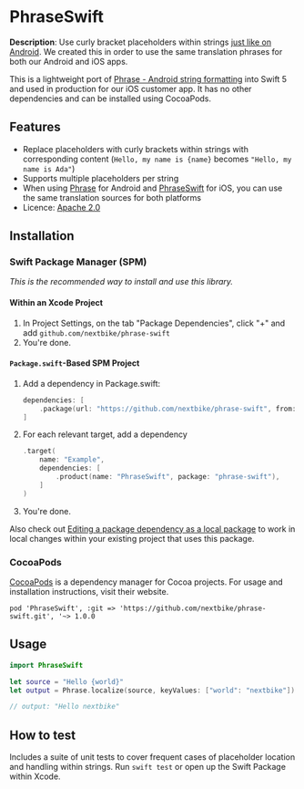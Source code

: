# PhraseSwift

**Description**:  Use curly bracket placeholders within strings [just like on Android](https://github.com/square/phrase). We created this in order to use the same translation phrases for both our Android and iOS apps.

This is a lightweight port of [Phrase - Android string formatting](https://github.com/square/phrase) into Swift 5 and used in production for our iOS customer app. It has no other dependencies and can be installed using CocoaPods.

## Features

- Replace placeholders with curly brackets within strings with corresponding content (`Hello, my name is {name}` becomes `"Hello, my name is Ada"`)
- Supports multiple placeholders per string
- When using [Phrase](https://github.com/square/phrase) for Android and [PhraseSwift](https://github.com/nextbike/phrase-swift) for iOS, you can use the same translation sources for both platforms
- Licence: [Apache 2.0](https://github.com/nextbike/phrase-swift/blob/master/LICENSE)

## Installation

### Swift Package Manager (SPM)

_This is the recommended way to install and use this library._
 
 
#### Within an Xcode Project

1. In Project Settings, on the tab "Package Dependencies", click "+" and add `github.com/nextbike/phrase-swift`
2. You're done.


#### `Package.swift`-Based SPM Project

1. Add a dependency in Package.swift:
    ```swift
    dependencies: [
        .package(url: "https://github.com/nextbike/phrase-swift", from: "1.0.0")
    ]
    ```
2. For each relevant target, add a dependency
    ```swift
    .target(
        name: "Example",
        dependencies: [
            .product(name: "PhraseSwift", package: "phrase-swift"),
        ]
    )
    ```
3. You're done.

Also check out [Editing a package dependency as a local package](https://developer.apple.com/documentation/xcode/editing-a-package-dependency-as-a-local-package) to work in local changes within your existing project that uses this package.

### CocoaPods

[CocoaPods](https://cocoapods.org/) is a dependency manager for Cocoa projects. For usage and installation instructions, visit their website.

```
pod 'PhraseSwift', :git => 'https://github.com/nextbike/phrase-swift.git', '~> 1.0.0
```

## Usage


```swift
import PhraseSwift

let source = "Hello {world}"
let output = Phrase.localize(source, keyValues: ["world": "nextbike"])

// output: "Hello nextbike"
```

## How to test

Includes a suite of unit tests to cover frequent cases of placeholder location and handling within strings. Run `swift test` or open up the Swift Package within Xcode.
